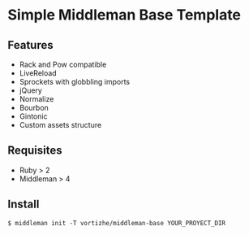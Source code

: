 Simple Middleman Base Template
=======================

## Features

* Rack and Pow compatible
* LiveReload
* Sprockets with globbling imports
* jQuery
* Normalize
* Bourbon
* Gintonic
* Custom assets structure

## Requisites

* Ruby > 2
* Middleman > 4

## Install

```
$ middleman init -T vortizhe/middleman-base YOUR_PROYECT_DIR
```
